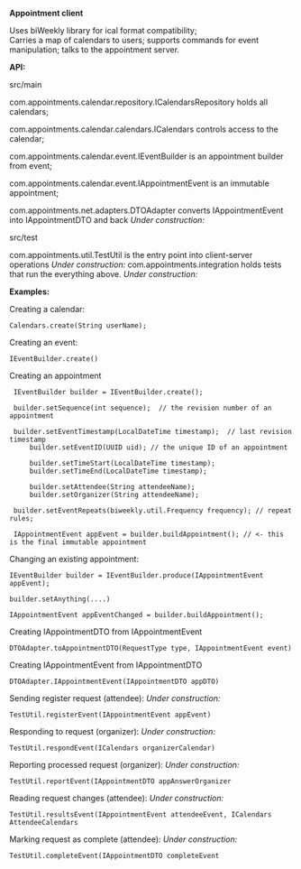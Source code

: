 **Appointment client**

Uses biWeekly library for ical format compatibility;  
Carries a map of calendars to users; supports commands for event manipulation; talks to the appointment server.

**API:**

  src/main
  
com.appointments.calendar.repository.ICalendarsRepository holds all calendars;

com.appointments.calendar.calendars.ICalendars controls access to the calendar;

com.appointments.calendar.event.IEventBuilder is an appointment builder from event;

com.appointments.calendar.event.IAppointmentEvent is an immutable appointment;

com.appointments.net.adapters.DTOAdapter converts IAppointmentEvent into IAppointmentDTO and back  *Under construction:*

  src/test
  
com.appointments.util.TestUtil is the entry point into client-server operations *Under construction:*
com.appointments.integration holds tests that run the everything above.  *Under construction:*


**Examples:**

Creating a calendar:

  `Calendars.create(String userName);`
  
Creating an event:

  `IEventBuilder.create()`
  
Creating an appointment
   
   ```
    IEventBuilder builder = IEventBuilder.create();
   
    builder.setSequence(int sequence);	// the revision number of an appointment
		
    builder.setEventTimestamp(LocalDateTime timestamp);  // last revision timestamp 
		builder.setEventID(UUID uid); // the unique ID of an appointment
		
		builder.setTimeStart(LocalDateTime timestamp);
		builder.setTimeEnd(LocalDateTime timestamp);
		
		builder.setAttendee(String attendeeName);
		builder.setOrganizer(String attendeeName);
		
    builder.setEventRepeats(biweekly.util.Frequency frequency); // repeat rules;
    
    IAppointmentEvent appEvent = builder.buildAppointment(); // <- this is the final immutable appointment
``` 
    
Changing an existing appointment:

   ```
   IEventBuilder builder = IEventBuilder.produce(IAppointmentEvent appEvent);
    
   builder.setAnything(....)
   
   IAppointmentEvent appEventChanged = builder.buildAppointment();
   ```
    
Creating IAppointmentDTO from IAppointmentEvent

   `DTOAdapter.toAppointmentDTO(RequestType type, IAppointmentEvent event)`
   
Creating IAppointmentEvent from IAppointmentDTO

   `DTOAdapter.IAppointmentEvent(IAppointmentDTO appDTO)`

Sending register request (attendee): *Under construction:*

   `TestUtil.registerEvent(IAppointmentEvent appEvent)`

Responding to request (organizer): *Under construction:*

   `TestUtil.respondEvent(ICalendars organizerCalendar)`

Reporting processed request (organizer): *Under construction:*

   `TestUtil.reportEvent(IAppointmentDTO appAnswerOrganizer`

Reading request changes (attendee): *Under construction:*

   `TestUtil.resultsEvent(IAppointmentEvent attendeeEvent, ICalendars AttendeeCalendars`

Marking request as complete (attendee): *Under construction:*

   `TestUtil.completeEvent(IAppointmentDTO completeEvent`


